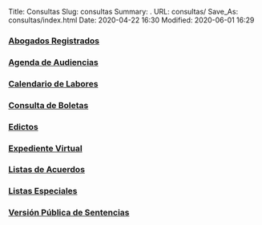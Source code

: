 Title: Consultas
Slug: consultas
Summary: .
URL: consultas/
Save_As: consultas/index.html
Date: 2020-04-22 16:30
Modified: 2020-06-01 16:29


### [Abogados Registrados](abogados-registrados/)

### [Agenda de Audiencias](agenda-audiencias/)

### [Calendario de Labores](calendario-de-labores/)

### [Consulta de Boletas](boletas/)

### [Edictos](edictos/)

### [Expediente Virtual](expediente-virtual/)

### [Listas de Acuerdos](listas-de-acuerdos/)

### [Listas Especiales](listas-especiales/)

### [Versión Pública de Sentencias](sentencias/)
